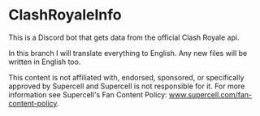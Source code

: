 # ClashRoyaleInfo

This is a Discord bot that gets data from the official Clash Royale api.

In this branch I will translate everything to English. Any new files will be written in English too.

This content is not affiliated with, endorsed, sponsored, or specifically approved by Supercell and Supercell is not responsible for it. For more information see Supercell's Fan Content Policy: www.supercell.com/fan-content-policy.
